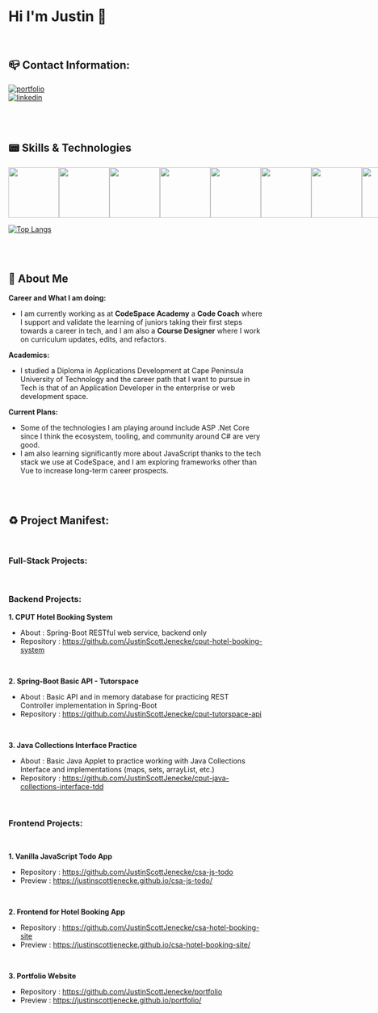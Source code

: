 # Hi I'm Justin 🔰

<br>

<!-- Contact Section -->
## 📪 Contact Information:

[![portfolio](https://img.shields.io/badge/my_portfolio-000?style=for-the-badge&logo=ko-fi&logoColor=white)](https://justinscottjenecke.github.io/)
<br>
[![linkedin](https://img.shields.io/badge/linkedin-0A66C2?style=for-the-badge&logo=linkedin&logoColor=white)](https://www.linkedin.com/in/justin-scott-jenecke/)

<br>
<br>

<!-- About Section -->
## 📟 Skills & Technologies

<div style="display: flex;">
  <img width="100px" height="100px" src="https://cdn.jsdelivr.net/gh/devicons/devicon/icons/java/java-original-wordmark.svg" />
  <img width="100px" height="100px" src="https://cdn.jsdelivr.net/gh/devicons/devicon/icons/spring/spring-original-wordmark.svg" />
  <img width="100px" height="100px" src="https://cdn.jsdelivr.net/gh/devicons/devicon/icons/html5/html5-original-wordmark.svg" />
  <img width="100px" height="100px" src="https://cdn.jsdelivr.net/gh/devicons/devicon/icons/css3/css3-original-wordmark.svg" />
  <img width="100px" height="100px" src="https://cdn.jsdelivr.net/gh/devicons/devicon/icons/bulma/bulma-plain.svg" />
  <img width="100px" height="100px" src="https://cdn.jsdelivr.net/gh/devicons/devicon/icons/javascript/javascript-original.svg" />
  <img width="100px" height="100px" src="https://cdn.jsdelivr.net/gh/devicons/devicon/icons/php/php-original.svg" />
  <img width="100px" height="100px" src="https://cdn.jsdelivr.net/gh/devicons/devicon/icons/mysql/mysql-original-wordmark.svg" />
</div>

[![Top Langs](https://github-readme-stats.vercel.app/api/top-langs/?username=anuraghazra&layout=donut)](https://github.com/justinscottjenecke/github-readme-stats)
            
<br>
<br>

<!-- About Section -->
## 💪 About Me 

<b> Career and What I am doing: </b> <br>
- I am currently working as at **CodeSpace Academy** a **Code Coach** where I support and validate the learning of juniors taking their first steps towards a career in tech, and I am also a **Course Designer** where I work on curriculum updates, edits, and refactors.

<b> Academics: </b> <br>
- I studied a Diploma in Applications Development at Cape Peninsula University of Technology and the career path that I want to pursue in Tech is that of an Application Developer in the enterprise or web development space.

<b> Current Plans: </b> <br>
- Some of the technologies I am playing around include ASP .Net Core since I think the ecosystem, tooling, and community around C# are very good.
- I am also learning significantly more about JavaScript thanks to the tech stack we use at CodeSpace, and I am exploring frameworks other than Vue to increase long-term career prospects.

<br>
<br>

<!-- Projects Section -->
## ♻️ Project Manifest:

<br>

### Full-Stack Projects:

<br>

### Backend Projects:

**1. CPUT Hotel Booking System**
  - About : Spring-Boot RESTful web service, backend only 
  - Repository : https://github.com/JustinScottJenecke/cput-hotel-booking-system

<br>

**2. Spring-Boot Basic API - Tutorspace**
  - About : Basic API and in memory database for practicing REST Controller implementation in Spring-Boot
  - Repository : https://github.com/JustinScottJenecke/cput-tutorspace-api

<br>

**3. Java Collections Interface Practice**
  - About : Basic Java Applet to practice working with Java Collections Interface and implementations (maps, sets, arrayList, etc.)
  - Repository : https://github.com/JustinScottJenecke/cput-java-collections-interface-tdd

<br>

### Frontend Projects:

<br>

**1. Vanilla JavaScript Todo App**
   - Repository : https://github.com/JustinScottJenecke/csa-js-todo <br>
   - Preview : https://justinscottjenecke.github.io/csa-js-todo/

<br>

**2. Frontend for Hotel Booking App**
  - Repository : https://github.com/JustinScottJenecke/csa-hotel-booking-site <br>
  - Preview : https://justinscottjenecke.github.io/csa-hotel-booking-site/

<br>

**3. Portfolio Website**
  - Repository : https://github.com/JustinScottJenecke/portfolio
  - Preview : https://justinscottjenecke.github.io/portfolio/


<!--
**JustinScottJenecke/justinscottjenecke** is a ✨ _special_ ✨ repository because its `README.md` (this file) appears on your GitHub profile.

Here are some ideas to get you started:

- 🔭 I’m currently working on ...
- 🌱 I’m currently learning ...
- 👯 I’m looking to collaborate on ...
- 🤔 I’m looking for help with ...
- 💬 Ask me about ...
- 📫 How to reach me: ...
- 😄 Pronouns: ...
- ⚡ Fun fact: ...
-->
